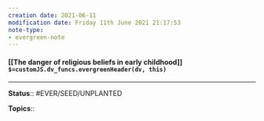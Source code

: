 ```yaml
---
creation date: 2021-06-11
modification date: Friday 11th June 2021 21:17:53
note-type:
- evergreen-note
---
```


#### [[The danger of religious beliefs in early childhood]] `$=customJS.dv_funcs.evergreenHeader(dv, this)`



---
**Status**:: #EVER/SEED/UNPLANTED 

**Topics**::   
	
